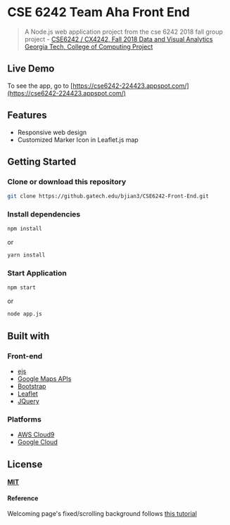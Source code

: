 # CSE 6242 Team Aha Front End


> A Node.js web application project from the cse 6242 2018 fall group project - [CSE6242 / CX4242, Fall 2018 Data and Visual Analytics Georgia Tech, College of Computing Project](https://poloclub.github.io/cse6242-2018fall-campus/project.html/)

## Live Demo

To see the app, go to [https://cse6242-224423.appspot.com/](https://cse6242-224423.appspot.com/)

## Features

* Responsive web design
* Customized Marker Icon in Leaflet.js map
 
## Getting Started

### Clone or download this repository

```sh
git clone https://github.gatech.edu/bjian3/CSE6242-Front-End.git
```

### Install dependencies

```sh
npm install
```

or

```sh
yarn install
```

### Start Application

```sh
npm start
```

or

```sh
node app.js
```


## Built with

### Front-end

* [ejs](http://ejs.co/)
* [Google Maps APIs](https://developers.google.com/maps/)
* [Bootstrap](https://getbootstrap.com/docs/3.3/)
* [Leaflet](https://leafletjs.com)
* [JQuery](https://jquery.com/)


### Platforms

* [AWS Cloud9](https://aws.amazon.com/cloud9/)
* [Google Cloud](https://cloud.google.com/)

## License

#### [MIT](./LICENSE)

#### Reference
Welcoming page's fixed/scrolling background follows [this tutorial](https://codyhouse.co/demo/alternate-fixed-scroll-background/index.html)
